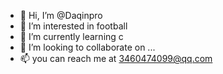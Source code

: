 - 👋 Hi, I’m @Daqinpro
- 👀 I’m interested in football
- 🌱 I’m currently learning c
- 💞️ I’m looking to collaborate on ...
- 📫 you can reach me at 3460474099@qq.com

<!---
Daqinpro/Daqinpro is a ✨ special ✨ repository because its `README.md` (this file) appears on your GitHub profile.
You can click the Preview link to take a look at your changes.
--->

